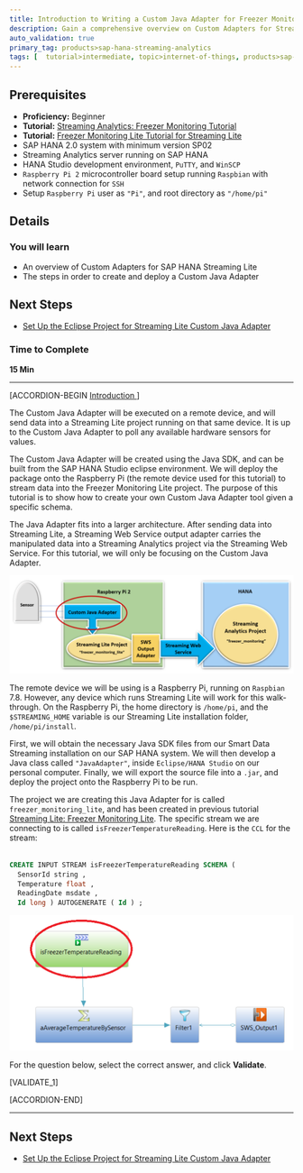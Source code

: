 ```yaml
---
title: Introduction to Writing a Custom Java Adapter for Freezer Monitoring Lite
description: Gain a comprehensive overview on Custom Adapters for Streaming Lite, and follow detailed instructions for developing a custom adapter using the Java SDK.
auto_validation: true
primary_tag: products>sap-hana-streaming-analytics
tags: [  tutorial>intermediate, topic>internet-of-things, products>sap-hana-streaming-analytics, products>sap-hana\,-express-edition ]
---
```


## Prerequisites  
 - **Proficiency:** Beginner
 - **Tutorial:** [Streaming Analytics: Freezer Monitoring Tutorial](https://www.sap.com/developer/groups/sds-hxe-get-started.html)
 - **Tutorial:** [Freezer Monitoring Lite Tutorial for Streaming Lite](https://www.sap.com/developer/tutorials/hsa-streaming-lite-freezer-monitoring-part1.html)
 - SAP HANA 2.0 system with minimum version SP02
 - Streaming Analytics server running on SAP HANA
 - HANA Studio development environment, `PuTTY`, and `WinSCP`
 - `Raspberry Pi 2` microcontroller board setup running `Raspbian` with network connection for `SSH`
 - Setup `Raspberry Pi` user as `"Pi"`, and root directory as `"/home/pi"`

## Details
### You will learn  
- An overview of Custom Adapters for SAP HANA Streaming Lite
- The steps in order to create and deploy a Custom Java Adapter

## Next Steps
- [Set Up the Eclipse Project for Streaming Lite Custom Java Adapter](https://www.sap.com/developer/tutorials/hsa-lite-custom-java-adapter-part2.html)

### Time to Complete
**15 Min**

---

[ACCORDION-BEGIN [Introduction ](&nbsp;)]

The Custom Java Adapter will be executed on a remote device, and will send data into a Streaming Lite project running on that same device. It is up to the Custom Java Adapter to poll any available hardware sensors for values.

The Custom Java Adapter will be created using the Java SDK, and can be built from the SAP HANA Studio eclipse environment. We will deploy the package onto the Raspberry Pi (the remote device used for this tutorial) to stream data into the Freezer Monitoring Lite project. The purpose of this tutorial is to show how to create your own Custom Java Adapter tool given a specific schema.

The Java Adapter fits into a larger architecture. After sending data into Streaming Lite, a Streaming Web Service output adapter carries the manipulated data into a Streaming Analytics project via the Streaming Web Service. For this tutorial, we will only be focusing on the Custom Java Adapter.

![Custom Java Adapter Overview](customJavaAdapterOverview.png)

The remote device we will be using is a Raspberry Pi, running on `Raspbian` 7.8. However, any device which runs Streaming Lite will work for this walk-through. On the Raspberry Pi, the home directory is `/home/pi`, and the `$STREAMING_HOME` variable is our Streaming Lite installation folder, `/home/pi/install`.

First, we will obtain the necessary Java SDK files from our Smart Data Streaming installation on our SAP HANA system. We will then develop a Java class called `"JavaAdapter"`, inside `Eclipse/HANA Studio` on our personal computer. Finally, we will export the source file into a `.jar`, and deploy the project onto the Raspberry Pi to be run.

The project we are creating this Java Adapter for is called `freezer_monitoring_lite`, and has been created in previous tutorial [Streaming Lite: Freezer Monitoring Lite]((https://www.sap.com/developer/tutorials/hsa-streaming-lite-freezer-monitoring-part1.html)). The specific stream we are connecting to is called `isFreezerTemperatureReading`. Here is the `CCL` for the stream:

```SQL

CREATE INPUT STREAM isFreezerTemperatureReading SCHEMA (
  SensorId string ,
  Temperature float ,
  ReadingDate msdate ,
  Id long ) AUTOGENERATE ( Id ) ;
```

![CCL For Freezer Monitoring Lite](CCLForFreezerMonitoringLite.png)

For the question below, select the correct answer, and click **Validate**.

[VALIDATE_1]

[ACCORDION-END]

---

## Next Steps
- [Set Up the Eclipse Project for Streaming Lite Custom Java Adapter](https://www.sap.com/developer/tutorials/hsa-lite-custom-java-adapter-part2.html)
